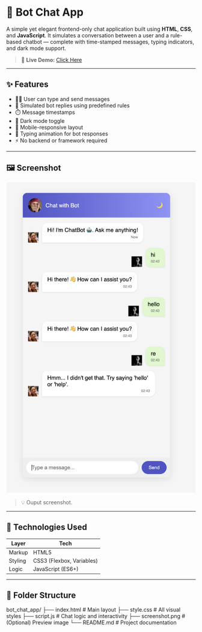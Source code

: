 # 💬 Bot Chat App

A simple yet elegant frontend-only chat application built using **HTML**, **CSS**, and **JavaScript**. It simulates a conversation between a user and a rule-based chatbot — complete with time-stamped messages, typing indicators, and dark mode support.

> 🔗 **Live Demo:** [Click Here](https://hrathik007.github.io/Bot_Chat_app)

---

## ✨ Features

- 🧑‍💻 User can type and send messages
- 🤖 Simulated bot replies using predefined rules
- ⏱️ Message timestamps
- 🌙 Dark mode toggle
- 📱 Mobile-responsive layout
- 💬 Typing animation for bot responses
- ⚡ No backend or framework required

---

## 🖼️ Screenshot

![Bot Chat App Preview](screenshot.png)

> 💡 Ouput screenshot.

---

## 🧠 Technologies Used

| Layer        | Tech        |
|--------------|-------------|
| Markup       | HTML5       |
| Styling      | CSS3 (Flexbox, Variables) |
| Logic        | JavaScript (ES6+) |

---

## 📁 Folder Structure

bot_chat_app/
├── index.html # Main layout
├── style.css # All visual styles
├── script.js # Chat logic and interactivity
├── screenshot.png # (Optional) Preview image
└── README.md # Project documentation

